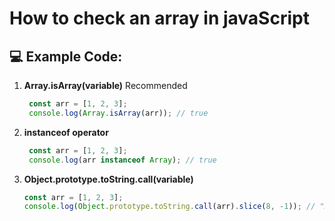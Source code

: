 # How to check an array  in javaScript



## 💻 Example Code:

1. **Array.isArray(variable)** Recommended 
   ```js
    const arr = [1, 2, 3];
    console.log(Array.isArray(arr)); // true
   ```

2. **instanceof operator**   
   ```js
    const arr = [1, 2, 3];
    console.log(arr instanceof Array); // true
   ```


3. **Object.prototype.toString.call(variable)**   
   ```js
   const arr = [1, 2, 3];
   console.log(Object.prototype.toString.call(arr).slice(8, -1)); // "Array"
   ```

    
